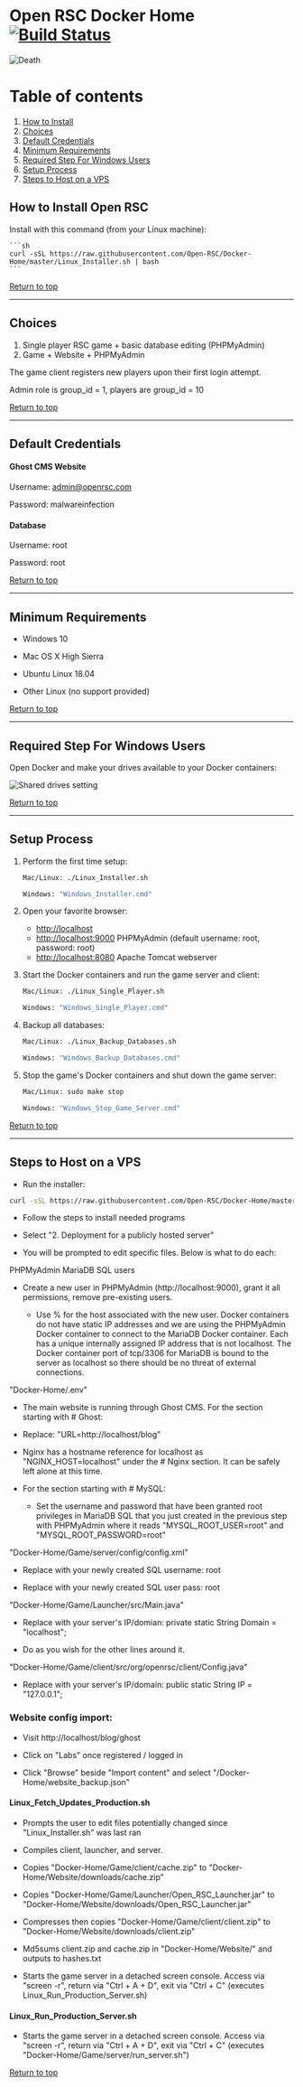 # Open RSC Docker Home [![Build Status](https://travis-ci.org/Open-RSC/Docker-Home.svg?branch=master)](https://travis-ci.org/Open-RSC/Docker-Home)

![Death](https://i.imgur.com/tzLgEwV.png)

# Table of contents <a name="top"></a>
1. [How to Install](#install)
2. [Choices](#choices)
3. [Default Credentials](#credentials)
4. [Minimum Requirements](#requirements)
5. [Required Step For Windows Users](#windows)
6. [Setup Process](#setup)
7. [Steps to Host on a VPS](#vps)


## How to Install Open RSC <a name="install"></a>

Install with this command (from your Linux machine):

    ```sh
    curl -sSL https://raw.githubusercontent.com/Open-RSC/Docker-Home/master/Linux_Installer.sh | bash
    ```

[Return to top](#top)
___

## Choices <a name="choices"></a>

  1. Single player RSC game + basic database editing (PHPMyAdmin)
  2. Game + Website + PHPMyAdmin

The game client registers new players upon their first login attempt.

Admin role is group_id = 1, players are group_id = 10

[Return to top](#top)
___

## Default Credentials <a name="credentials"></a>

#### Ghost CMS Website

Username: admin@openrsc.com

Password: malwareinfection


#### Database

Username: root

Password: root

[Return to top](#top)
___

## Minimum Requirements <a name="requirements"></a>

* Windows 10

* Mac OS X High Sierra

* Ubuntu Linux 18.04

* Other Linux (no support provided)

[Return to top](#top)
___

## Required Step For Windows Users <a name="windows"></a>

Open Docker and make your drives available to your Docker containers:

![Shared drives setting](https://i.imgur.com/6YsGkoZ.png)

[Return to top](#top)
___

## Setup Process <a name="setup"></a>

1. Perform the first time setup:

    ```sh
    Mac/Linux: ./Linux_Installer.sh
    ```

    ```sh
    Windows: "Windows_Installer.cmd"
    ```

2. Open your favorite browser:

    * [http://localhost](http://localhost)
    * [http://localhost:9000](http://localhost:9000) PHPMyAdmin (default username: root, password: root)
    * [http://localhost:8080](http://localhost:8080) Apache Tomcat webserver

3. Start the Docker containers and run the game server and client:

    ```sh
    Mac/Linux: ./Linux_Single_Player.sh
    ```

    ```sh
    Windows: "Windows_Single_Player.cmd"
    ```

4. Backup all databases:

    ```sh
    Mac/Linux: ./Linux_Backup_Databases.sh
    ```

    ```sh
    Windows: "Windows_Backup_Databases.cmd"
    ```

6. Stop the game's Docker containers and shut down the game server:

    ```sh
    Mac/Linux: sudo make stop
    ```

    ```sh
    Windows: "Windows_Stop_Game_Server.cmd"
    ```

[Return to top](#top)
___

## Steps to Host on a VPS <a name="vps"></a>

  * Run the installer:

  ```sh
  curl -sSL https://raw.githubusercontent.com/Open-RSC/Docker-Home/master/Linux_Installer.sh | bash
  ```

  * Follow the steps to install needed programs

  * Select "2. Deployment for a publicly hosted server"

  * You will be prompted to edit specific files. Below is what to do each:

PHPMyAdmin MariaDB SQL users

  * Create a new user in PHPMyAdmin (http://localhost:9000), grant it all permissions, remove pre-existing users.

    * Use % for the host associated with the new user. Docker containers do not have static IP addresses and we are using the PHPMyAdmin Docker container to connect to the MariaDB Docker container. Each has a unique internally assigned IP address that is not localhost. The Docker container port of tcp/3306 for MariaDB is bound to the server as localhost so there should be no threat of external connections.

"Docker-Home/.env"

  * The main website is running through Ghost CMS. For the section starting with # Ghost:

  * Replace: "URL=http://localhost/blog"

  * Nginx has a hostname reference for localhost as "NGINX_HOST=localhost" under the # Nginx section. It can be safely left alone at this time.

  * For the section starting with # MySQL:

    * Set the username and password that have been granted root privileges in MariaDB SQL that you just created in the previous step with PHPMyAdmin where it reads "MYSQL_ROOT_USER=root" and "MYSQL_ROOT_PASSWORD=root"

"Docker-Home/Game/server/config/config.xml"

  * Replace with your newly created SQL username: <entry key="dblogin">root</entry>

  * Replace with your newly created SQL user pass: <entry key="dbpass">root</entry>

"Docker-Home/Game/Launcher/src/Main.java"

  * Replace with your server's IP/domian: private static String Domain = "localhost";

  * Do as you wish for the other lines around it.

"Docker-Home/Game/client/src/org/openrsc/client/Config.java"

  * Replace with your server's IP/domain: public static String IP = "127.0.0.1";

### Website config import:

  * Visit http://localhost/blog/ghost

  * Click on "Labs" once registered / logged in

  * Click "Browse" beside "Import content" and select "/Docker-Home/website_backup.json"

#### Linux_Fetch_Updates_Production.sh

  * Prompts the user to edit files potentially changed since "Linux_Installer.sh" was last ran

  * Compiles client, launcher, and server.

  * Copies "Docker-Home/Game/client/cache.zip" to "Docker-Home/Website/downloads/cache.zip"

  * Copies "Docker-Home/Game/Launcher/Open_RSC_Launcher.jar" to "Docker-Home/Website/downloads/Open_RSC_Launcher.jar"

  * Compresses then copies "Docker-Home/Game/client/client.zip" to "Docker-Home/Website/downloads/client.zip"

  * Md5sums client.zip and cache.zip in "Docker-Home/Website/" and outputs to hashes.txt

  * Starts the game server in a detached screen console. Access via "screen -r", return via "Ctrl + A + D", exit via "Ctrl + C" (executes Linux_Run_Production_Server.sh)

#### Linux_Run_Production_Server.sh

  * Starts the game server in a detached screen console. Access via "screen -r", return via "Ctrl + A + D", exit via "Ctrl + C" (executes "Docker-Home/Game/server/run_server.sh")

[Return to top](#top)
